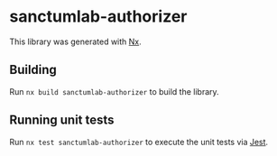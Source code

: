 # sanctumlab-authorizer

This library was generated with [Nx](https://nx.dev).

## Building

Run `nx build sanctumlab-authorizer` to build the library.

## Running unit tests

Run `nx test sanctumlab-authorizer` to execute the unit tests via [Jest](https://jestjs.io).
